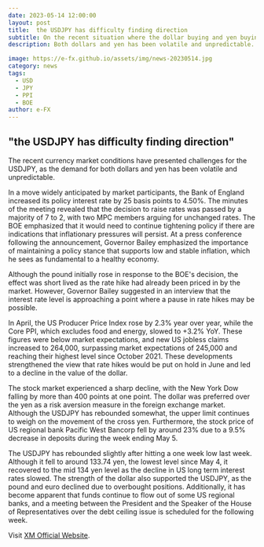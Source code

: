```yaml
---
date: 2023-05-14 12:00:00
layout: post
title:  the USDJPY has difficulty finding direction 
subtitle: On the recent situation where the dollar buying and yen buying are crossing.
description: Both dollars and yen has been volatile and unpredictable.

image: https://e-fx.github.io/assets/img/news-20230514.jpg
category: news
tags:
  - USD
  - JPY
  - PPI
  - BOE
author: e-FX
---
```


##  "the USDJPY has difficulty finding direction"

The recent currency market conditions have presented challenges for the USDJPY, as the demand for both dollars and yen has been volatile and unpredictable.

In a move widely anticipated by market participants, the Bank of England increased its policy interest rate by 25 basis points to 4.50%. The minutes of the meeting revealed that the decision to raise rates was passed by a majority of 7 to 2, with two MPC members arguing for unchanged rates. The BOE emphasized that it would need to continue tightening policy if there are indications that inflationary pressures will persist. At a press conference following the announcement, Governor Bailey emphasized the importance of maintaining a policy stance that supports low and stable inflation, which he sees as fundamental to a healthy economy.

Although the pound initially rose in response to the BOE's decision, the effect was short lived as the rate hike had already been priced in by the market. However, Governor Bailey suggested in an interview that the interest rate level is approaching a point where a pause in rate hikes may be possible.

In April, the US Producer Price Index rose by 2.3% year over year, while the Core PPI, which excludes food and energy, slowed to +3.2% YoY. These figures were below market expectations, and new US jobless claims increased to 264,000, surpassing market expectations of 245,000 and reaching their highest level since October 2021. These developments strengthened the view that rate hikes would be put on hold in June and led to a decline in the value of the dollar.

The stock market experienced a sharp decline, with the New York Dow falling by more than 400 points at one point. The dollar was preferred over the yen as a risk aversion measure in the foreign exchange market. Although the USDJPY has rebounded somewhat, the upper limit continues to weigh on the movement of the cross yen. Furthermore, the stock price of US regional bank Pacific West Bancorp fell by around 23% due to a 9.5% decrease in deposits during the week ending May 5.

The USDJPY has rebounded slightly after hitting a one week low last week. Although it fell to around 133.74 yen, the lowest level since May 4, it recovered to the mid 134 yen level as the decline in US long term interest rates slowed. The strength of the dollar also supported the USDJPY, as the pound and euro declined due to overbought positions. Additionally, it has become apparent that funds continue to flow out of some US regional banks, and a meeting between the President and the Speaker of the House of Representatives over the debt ceiling issue is scheduled for the following week.




Visit [XM Official Website](https://clicks.pipaffiliates.com/c?c=550036&l=en&p=0).